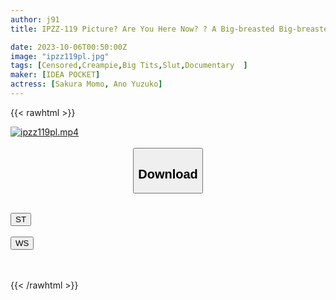 ```yaml
---
author: j91
title: IPZZ-119 Picture? Are You Here Now? ? A Big-breasted Big-breasted Older Sister Gets Drunk And Gets Picked Up! Raw Creampie Public Sex Where A Slut Fucks An Amateur's Dick Regardless Of Where It Is! Momo Sakura

date: 2023-10-06T00:50:00Z
image: "ipzz119pl.jpg"
tags: [Censored,Creampie,Big Tits,Slut,Documentary	]
maker: [IDEA POCKET]
actress: [Sakura Momo, Ano Yuzuko]
---
```



{{< rawhtml >}}

<div class="video" data-videoid="Y7BaygXLoDcvlQl">
    <a href="javascript:;">
        <img src="https://my.j91.asia/posts/ipzz119pl/ipzz119pl.jpg" width="WIDTH" height="HEIGHT" alt="ipzz119pl.mp4" loading="lazy">
    </a>
</div>

<script type="text/javascript" src="https://j91.asia/asset/on-demand-st.js"></script>

<br>
  <link rel="stylesheet" href="https://j91.asia/asset/bs5.css">
  
  <center>
  <button class="btn btn-primary" type="button" data-bs-toggle="collapse" data-bs-target=".multi-collapse" aria-expanded="false" aria-controls="multiCollapseExample1 multiCollapseExample2"><h2>Download</h2></button></center>
</p>
<div class="row">
  <div class="col">
    <div class="collapse multi-collapse" id="multiCollapseExample1">
      <div class="card card-body">
	      	      <br>
<div class="buttons">  
<a href="https://streamtape.to/v/Y7BaygXLoDcvlQl"><button class="btn-hover color-3"><i class="fa fa-download"></i> ST</button></a></div>
    </div>
  </div>
</div>
  <div class="col">
    <div class="collapse multi-collapse" id="multiCollapseExample2">
      <div class="card card-body">
	      <br>
<div class="buttons">
    <a href="https://wolfstream.tv/vcp3o1fg4jql"><button class="btn-hover color-9"><i class="fa fa-download"></i> WS</button></a></div>
<br><br>
      </div>
    </div>
  </div>
</div>

{{< /rawhtml >}}
